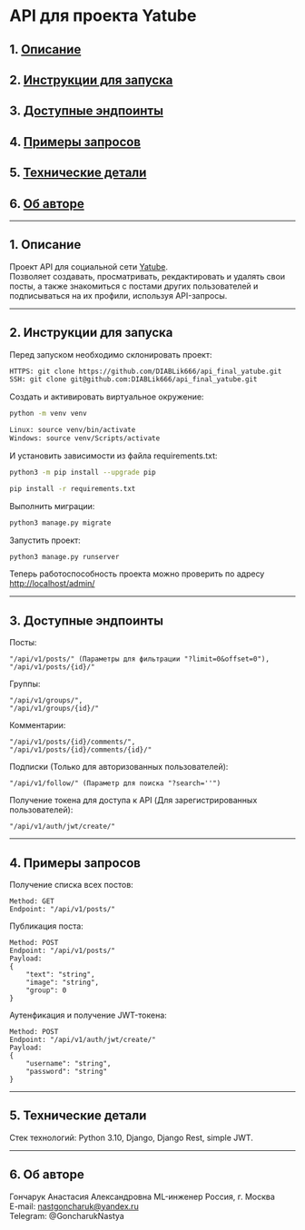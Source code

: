 # API для проекта Yatube

## 1. [Описание](#1)

## 2. [Инструкции для запуска](#2)

## 3. [Доступные эндпоинты](#3)

## 4. [Примеры запросов](#4)

## 5. [Технические детали](#5)

## 6. [Об авторе](#6)

---

## 1. Описание

Проект API для социальной сети [Yatube](https://github.com/DIABLik666/hw05_final).  
Позволяет создавать, просматривать, рекдактировать и удалять свои посты, а также знакомиться с постами других пользователей и подписываться на их профили, используя API-запросы.

---

## 2. Инструкции для запуска

Перед запуском необходимо склонировать проект:

```bash
HTTPS: git clone https://github.com/DIABLik666/api_final_yatube.git
SSH: git clone git@github.com:DIABLik666/api_final_yatube.git
```

Cоздать и активировать виртуальное окружение:

```bash
python -m venv venv
```

```bash
Linux: source venv/bin/activate
Windows: source venv/Scripts/activate
```

И установить зависимости из файла requirements.txt:

```bash
python3 -m pip install --upgrade pip
```

```bash
pip install -r requirements.txt
```

Выполнить миграции:

```bash
python3 manage.py migrate
```

Запустить проект:

```bash
python3 manage.py runserver
```

Теперь работоспособность проекта можно проверить по адресу [http://localhost/admin/](http://localhost/admin/)

---

## 3. Доступные эндпоинты

Посты:

```
"/api/v1/posts/" (Параметры для фильтрации "?limit=0&offset=0"),
"/api/v1/posts/{id}/"
```

Группы:

```
"/api/v1/groups/",
"/api/v1/groups/{id}/"
```

Комментарии:

```
"/api/v1/posts/{id}/comments/",
"/api/v1/posts/{id}/comments/{id}/"
```

Подписки (Только для авторизованных пользователей):

```
"/api/v1/follow/" (Параметр для поиска "?search=''")
```

Получение токена для доступа к API (Для зарегистрированных пользователей):

```
"/api/v1/auth/jwt/create/"
```

---

## 4. Примеры запросов

Получение списка всех постов:

```
Method: GET
Endpoint: "/api/v1/posts/"
```

Публикация поста:

```
Method: POST
Endpoint: "/api/v1/posts/"
Payload:
{
    "text": "string",
    "image": "string",
    "group": 0
}
```

Аутенфикация и получение JWT-токена:

```
Method: POST
Endpoint: "/api/v1/auth/jwt/create/"
Payload:
{
    "username": "string",
    "password": "string"
}
```

---

## 5. Технические детали

Стек технологий: Python 3.10, Django, Django Rest, simple JWT.

---

## 6. Об авторе

Гончарук Анастасия Александровна
ML-инженер
Россия, г. Москва  
E-mail: nastgoncharuk@yandex.ru  
Telegram: @GoncharukNastya
